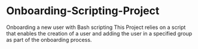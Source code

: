 # Onboarding-Scripting-Project
Onboarding a new user with Bash scripting
This Project relies on a script that enables the creation of a user and adding the user in a specified group as part of the onboarding process.
